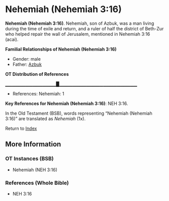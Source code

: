 # Nehemiah (Nehemiah 3:16)
**Nehemiah (Nehemiah 3:16)**. 
Nehemiah, son of Azbuk, was a man living during the time of exile and return, and a ruler of half the district of Beth-Zur who helped repair the wall of Jerusalem, mentioned in Nehemiah 3:16 (acai). 




**Familial Relationships of Nehemiah (Nehemiah 3:16)**


* Gender: male
* Father: [Azbuk](Azbuk.md)


**OT Distribution of References**

▁▁▁▁▁▁▁▁▁▁▁▁▁▁▁█▁▁▁▁▁▁▁▁▁▁▁▁▁▁▁▁▁▁▁▁▁▁▁
* References: Nehemiah: 1



**Key References for Nehemiah (Nehemiah 3:16)**: 
NEH 3:16. 


In the Old Testament (BSB), words representing “Nehemiah (Nehemiah 3:16)” are translated as 
*Nehemiah* (1x). 




Return to [Index](00-Index.md)

## More Information

### OT Instances (BSB)

* Nehemiah (NEH 3:16)



### References (Whole Bible)

* NEH 3:16



